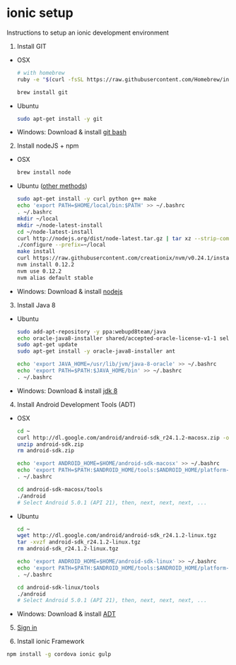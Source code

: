 ionic setup
===========

Instructions to setup an ionic development environment

1. Install GIT
  * OSX

    ```bash
    # with homebrew
    ruby -e "$(curl -fsSL https://raw.githubusercontent.com/Homebrew/install/master/install)"

    brew install git
    ```

  * Ubuntu

    ```bash
    sudo apt-get install -y git
    ```

  * Windows: Download & install [git bash](http://git-scm.com/downloads)

2. Install nodeJS + npm

  * OSX

    ```bash
    brew install node
    ```
  * Ubuntu ([other methods](https://gist.github.com/isaacs/579814))

    ```bash
    sudo apt-get install -y curl python g++ make
    echo 'export PATH=$HOME/local/bin:$PATH' >> ~/.bashrc
    . ~/.bashrc
    mkdir ~/local
    mkdir ~/node-latest-install
    cd ~/node-latest-install
    curl http://nodejs.org/dist/node-latest.tar.gz | tar xz --strip-components=1
    ./configure --prefix=~/local
    make install
    curl https://raw.githubusercontent.com/creationix/nvm/v0.24.1/install.sh | sh
    nvm install 0.12.2
    nvm use 0.12.2
    nvm alias default stable
    ```

  * Windows: Download & install [nodejs](https://nodejs.org/download/)

3. Install Java 8
  * Ubuntu

    ```bash
    sudo add-apt-repository -y ppa:webupd8team/java
    echo oracle-java8-installer shared/accepted-oracle-license-v1-1 select true | sudo /usr/bin/debconf-set-selections
    sudo apt-get update
    sudo apt-get install -y oracle-java8-installer ant

    echo 'export JAVA_HOME=/usr/lib/jvm/java-8-oracle' >> ~/.bashrc
    echo 'export PATH=$PATH:$JAVA_HOME/bin' >> ~/.bashrc
    . ~/.bashrc
    ```

  * Windows: Download & install [jdk 8](http://www.oracle.com/technetwork/java/javase/downloads/index.html)

4. Install Android Development Tools (ADT)

  * OSX

    ```bash
    cd ~
    curl http://dl.google.com/android/android-sdk_r24.1.2-macosx.zip -o android-sdk.zip
    unzip android-sdk.zip
    rm android-sdk.zip

    echo 'export ANDROID_HOME=$HOME/android-sdk-macosx' >> ~/.bashrc
    echo 'export PATH=$PATH:$ANDROID_HOME/tools:$ANDROID_HOME/platform-tools' >> ~/.bashrc
    . ~/.bashrc

    cd android-sdk-macosx/tools
    ./android
    # Select Android 5.0.1 (API 21), then, next, next, next, ...
    ```

  * Ubuntu

    ```bash
    cd ~
    wget http://dl.google.com/android/android-sdk_r24.1.2-linux.tgz
    tar -xvzf android-sdk_r24.1.2-linux.tgz
    rm android-sdk_r24.1.2-linux.tgz
    
    echo 'export ANDROID_HOME=$HOME/android-sdk-linux' >> ~/.bashrc
    echo 'export PATH=$PATH:$ANDROID_HOME/tools:$ANDROID_HOME/platform-tools' >> ~/.bashrc
    . ~/.bashrc

    cd android-sdk-linux/tools
    ./android
    # Select Android 5.0.1 (API 21), then, next, next, next, ...
    ```

  * Windows: Download & install [ADT](https://developer.android.com/sdk/index.html#Other)

5. [Sign in](https://apps.ionic.io/login)

6. Install ionic Framework

  ```bash
  npm install -g cordova ionic gulp
  ```
